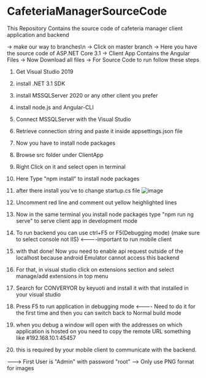 # CafeteriaManagerSourceCode
This Repository Contains the source code of cafeteria manager client application and backend


-> make our way to branches\n
-> Click on master branch
-> Here you have the source code of ASP.NET Core 3.1
-> Client App Contains the Angular Files
-> Now Download all files
-> For Source Code to run follow these steps
  1) Get Visual Studio 2019
  2) install .NET 3.1 SDK
  3) install MSSQLServer 2020 or any other client you prefer
  4) install node.js and Angular-CLI
  5) Connect MSSQLServer with the Visual Studio
  6) Retrieve connection string and paste it inside appsettings.json file
  7) Now you have to install node packages
  8) Browse src folder under ClientApp
  9) Right Click on it and select open in terminal
  10) Here Type "npm install" to install node packages
  11) after there install you've to change startup.cs file ![image](https://user-images.githubusercontent.com/50557442/137382966-804be295-664c-4aef-a3c2-562919bc9924.png)
 
  12) Uncomment red line and comment out yellow heighlighted lines
  13) Now in the same terminal you install node packages type "npm run ng serve" to serve client app in development mode
  14) To run backend you can use ctrl+F5 or F5(Debugging mode) {make sure to select console not IIS} <----important to run mobile client
  15) with that done! Now you need to enable api request outside of the localhost because android Emulator cannot access this backend
  16) For that, in visual studio click on extensions section and select manage/add extensions in top menu
  17) Search for CONVERYOR by keyuoti and install it with that installed in your visual studio
  18) Press F5 to run application in debugging mode <---- Need to do it for the first time and then you can switch back to Normal build mode
  19) when you debug a window will open with the addresses on which application is hosted on you need to copy the remote URL something like #192.168.10.1:45457
  20) this is required by your mobile client to communicate with the backend.
  
  
  
  ---> First User is "Admin" with password "root"
  --> Only use PNG format for images
